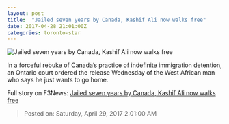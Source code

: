```yaml
---
layout: post
title:  "Jailed seven years by Canada, Kashif Ali now walks free"
date: 2017-04-28 21:01:00Z
categories: toronto-star
---
```


![Jailed seven years by Canada, Kashif Ali now walks free](https://www.thestar.com/content/dam/thestar/news/canada/2017/04/28/jailed-seven-years-by-canada-kashif-ali-now-walks-free/kashif-ali-free.jpg)

In a forceful rebuke of Canada’s practice of indefinite immigration detention, an Ontario court ordered the release Wednesday of the West African man who says he just wants to go home.


Full story on F3News: [Jailed seven years by Canada, Kashif Ali now walks free](http://www.f3nws.com/n/beaDVD)

> Posted on: Saturday, April 29, 2017 2:01:00 AM
